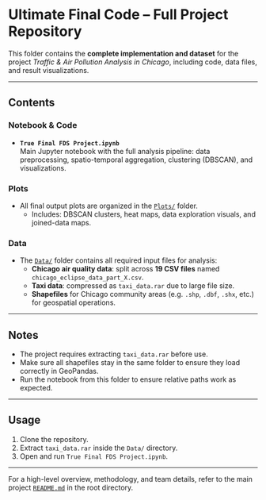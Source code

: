 # Ultimate Final Code – Full Project Repository

This folder contains the **complete implementation and dataset** for the project _Traffic & Air Pollution Analysis in Chicago_, including code, data files, and result visualizations.

---

## Contents

### Notebook & Code
- **`True Final FDS Project.ipynb`**  
  Main Jupyter notebook with the full analysis pipeline: data preprocessing, spatio-temporal aggregation, clustering (DBSCAN), and visualizations.

### Plots
- All final output plots are organized in the [`Plots/`](./Plots) folder.
  - Includes: DBSCAN clusters, heat maps, data exploration visuals, and joined-data maps.

### Data
- The [`Data/`](./Data) folder contains all required input files for analysis:
  - **Chicago air quality data**: split across **19 CSV files** named `chicago_eclipse_data_part_X.csv`.
  - **Taxi data**: compressed as `taxi_data.rar` due to large file size.
  - **Shapefiles** for Chicago community areas (e.g. `.shp`, `.dbf`, `.shx`, etc.) for geospatial operations.

---

## Notes

- The project requires extracting `taxi_data.rar` before use.
- Make sure all shapefiles stay in the same folder to ensure they load correctly in GeoPandas.
- Run the notebook from this folder to ensure relative paths work as expected.

---

## Usage

1. Clone the repository.
2. Extract `taxi_data.rar` inside the `Data/` directory.
3. Open and run `True Final FDS Project.ipynb`.

---

For a high-level overview, methodology, and team details, refer to the main project [`README.md`](../README.md) in the root directory.
